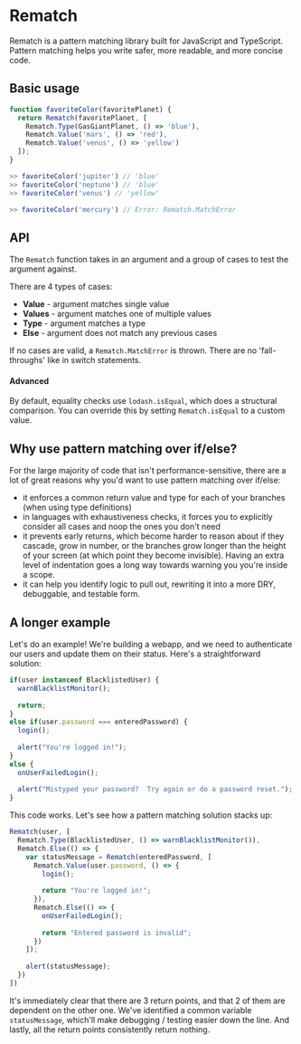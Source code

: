 # Rematch

Rematch is a pattern matching library built for JavaScript and TypeScript.
Pattern matching helps you write safer, more readable, and more concise code.

## Basic usage

```javascript
function favoriteColor(favoritePlanet) {
  return Rematch(favoritePlanet, [
    Rematch.Type(GasGiantPlanet, () => 'blue'),
    Rematch.Value('mars', () => 'red'),
    Rematch.Value('venus', () => 'yellow')
  ]);
}

>> favoriteColor('jupiter') // 'blue'
>> favoriteColor('neptune') // 'blue'
>> favoriteColor('venus') // 'yellow'

>> favoriteColor('mercury') // Error: Rematch.MatchError
```

## API

The `Rematch` function takes in an argument and a group of cases to test the argument against.

There are 4 types of cases:
 
  - **Value** - argument matches single value
  - **Values** - argument matches one of multiple values
  - **Type** - argument matches a type
  - **Else** - argument does not match any previous cases
  
If no cases are valid, a `Rematch.MatchError` is thrown.  There are no 'fall-throughs' like in switch statements.

#### Advanced

By default, equality checks use `lodash.isEqual`, which does a structural comparison.  You can override this by setting
`Rematch.isEqual` to a custom value.
  
## Why use pattern matching over if/else?

For the large majority of code that isn't performance-sensitive, there are a lot of great reasons why you'd want to use 
pattern matching over if/else:

  - it enforces a common return value and type for each of your branches (when using type definitions)
  - in languages with exhaustiveness checks, it forces you to explicitly consider all cases and noop the ones you don't 
    need
  - it prevents early returns, which become harder to reason about if they cascade, grow in number, or the branches grow 
    longer than the height of your screen (at which point they become invisible).  Having an extra level of indentation 
    goes a long way towards warning you you're inside a scope.
  - it can help you identify logic to pull out, rewriting it into a more DRY, debuggable, and testable form.
     
## A longer example
  
Let's do an example!  We're building a webapp, and we need to authenticate our users and update them on their status.
Here's a straightforward solution:

```javascript
if(user instanceof BlacklistedUser) {
  warnBlacklistMonitor();
  
  return;
}
else if(user.password === enteredPassword) {
  login();
  
  alert("You're logged in!");
}
else {
  onUserFailedLogin();
  
  alert("Mistyped your password?  Try again or do a password reset.");
}
```

This code works.  Let's see how a pattern matching solution stacks up:

  
```javascript
Rematch(user, [
  Rematch.Type(BlacklistedUser, () => warnBlacklistMonitor()),
  Rematch.Else(() => {
    var statusMessage = Rematch(enteredPassword, [
      Rematch.Value(user.password, () => {
        login();    
         
        return "You're logged in!";
      }),
      Rematch.Else(() => {
        onUserFailedLogin();
     
        return "Entered password is invalid";
      })
    ]);
    
    alert(statusMessage);
  }) 
])
```

It's immediately clear that there are 3 return points, and that 2 of them are dependent on the other one.
We've identified a common variable `statusMessage`, which'll make debugging / testing easier down the line.
And lastly, all the return points consistently return nothing.

